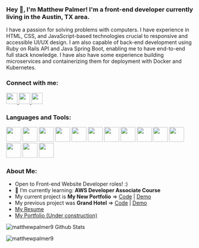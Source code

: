 ### Hey 👋, I'm Matthew Palmer! I'm a front-end developer currently living in the Austin, TX area.
I have a passion for solving problems with computers. I have experience in HTML, CSS, and JavaScript-based technologies crucial to responsive and accessible UI/UX design. I am also capable of back-end development using Ruby on Rails API and Java Spring Boot, enabling me to have end-to-end full stack knowledge. I have also have some experience building microservices and containerizing them for deployment with Docker and Kubernetes.  

### Connect with me:
<a href='https://www.linkedin.com/in/mattpdev/'>
    <img width="30" src="https://cdn.jsdelivr.net/npm/simple-icons@v3/icons/linkedin.svg" />
</a>
<a href='https://twitter.com/mattpdev'>
    <img width="30" src="https://cdn.jsdelivr.net/npm/simple-icons@3.12.1/icons/twitter.svg">
</a>
<a href='https://dev.to/matthewpalmer9'>
    <img width="30" src="https://cdn.jsdelivr.net/npm/simple-icons@3.13.0/icons/dev-dot-to.svg">
</a>



### Languages and Tools:
<code><img width="40" src="https://cdn.jsdelivr.net/npm/simple-icons@v3/icons/github.svg" /></code>
<code><img width="40" src="https://cdn.jsdelivr.net/npm/simple-icons@v3/icons/git.svg" /></code>
<code><img color="green" width="40" src="https://cdn.jsdelivr.net/npm/simple-icons@6.0.0/icons/springboot.svg" /></code>
<code><img width="40" src="https://cdn.jsdelivr.net/npm/simple-icons@6.0.0/icons/docker.svg" /></code>
<code><img width="40" src="https://cdn.jsdelivr.net/npm/simple-icons@6.0.0/icons/kubernetes.svg" /></code>
<code><img width='40px' src='https://cdn.jsdelivr.net/npm/simple-icons@6.0.0/icons/html5.svg'/></code>
<code><img width='40px' src='https://cdn.jsdelivr.net/npm/simple-icons@6.0.0/icons/css3.svg'/></code>
<code><img width='40px' src='https://cdn.jsdelivr.net/npm/simple-icons@6.0.0/icons/javascript.svg'/></code>
<code><img width="40" src="https://cdn.jsdelivr.net/npm/simple-icons@6.0.0/icons/angular.svg" /></code>
<code><img width='40px' src='https://cdn.jsdelivr.net/npm/simple-icons@6.0.0/icons/react.svg'/></code>
<code><img width="40" src="https://cdn.jsdelivr.net/npm/simple-icons@6.0.0/icons/redux.svg" /></code>
<code><img width='40px' src='https://cdn.jsdelivr.net/npm/simple-icons@6.0.0/icons/rubyonrails.svg'/></code>
<code><img width='40px' src='https://cdn.jsdelivr.net/npm/simple-icons@6.0.0/icons/postgresql.svg'/></code>
<code><img width="40" src="https://cdn.jsdelivr.net/npm/simple-icons@6.0.0/icons/mysql.svg" /></code>

### About Me:
- Open to Front-end Website Developer roles! :)
- 🌱 I’m currently learning: **AWS Developer Associate Course**
- My current project is **My New Portfolio** => [Code](https://github.com/matthewpalmer9/mattpdev) | [Demo](https://mattpdev-portfolio.vercel.app/)
- My previous project was **Grand Hotel** => [Code](https://github.com/matthewpalmer9/grand-hotel) | [Demo](https://https://grand-hotel-silk.vercel.app/)
- [My Resume](https://docs.google.com/document/d/1-4BHZ96uD8QJ2SkTX21MXHgcdytroYjalObEu8Azp_o)
- [My Portfolio (Under construction)](https://mattpdev-portfolio.vercel.app/)

<img alt='matthewpalmer9 Github Stats' src='https://github-readme-stats-k4dpfooit.vercel.app/api?username=matthewpalmer9&show_icons=true&hide_border=true'/>
<p><img align="left" src="https://github-readme-stats.vercel.app/api/top-langs/?username=matthewpalmer9&layout=compact" alt="matthewpalmer9" /></p>
